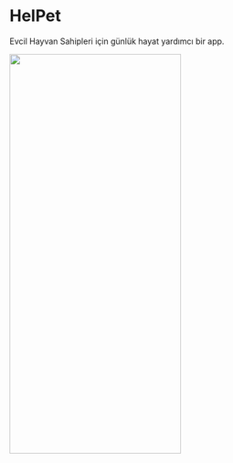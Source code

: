 # HelPet

 Evcil Hayvan Sahipleri için günlük hayat yardımcı bir app. 


<img src=https://github.com/nazlicancay/HelPet/blob/main/App.gif width="300" height="700"  />
